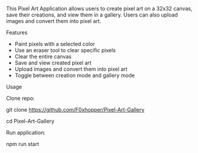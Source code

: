 This Pixel Art Application allows users to create pixel art on a 32x32 canvas, save their creations, and view them in a gallery. Users can also upload images and convert them into pixel art.

Features

- Paint pixels with a selected color
- Use an eraser tool to clear specific pixels
- Clear the entire canvas
- Save and view created pixel art
- Upload images and convert them into pixel art
- Toggle between creation mode and gallery mode

Usage

Clone repo:

git clone https://github.com/F0xhopper/Pixel-Art-Gallery

cd Pixel-Art-Gallery

Run application:

npm run start
